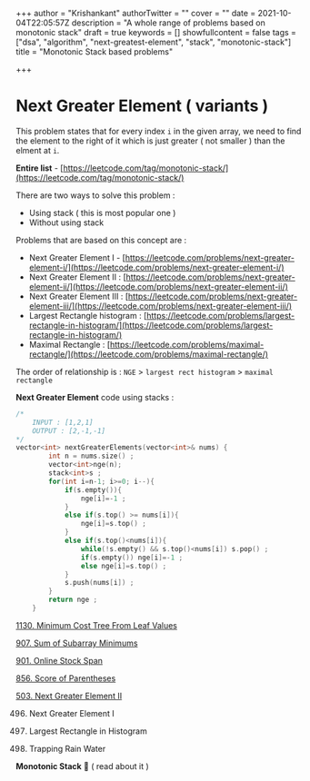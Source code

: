 +++
author = "Krishankant"
authorTwitter = ""
cover = ""
date = 2021-10-04T22:05:57Z
description = "A whole range of problems based on monotonic stack"
draft = true
keywords = []
showfullcontent = false
tags = ["dsa", "algorithm", "next-greatest-element", "stack", "monotonic-stack"]
title = "Monotonic Stack based problems"

+++
# Next Greater Element ( variants )

This problem states that for every index `i` in the given array, we need to find the element to the right of it which is just greater ( not smaller ) than the elment at `i`. 

**Entire list** - [https://leetcode.com/tag/monotonic-stack/](https://leetcode.com/tag/monotonic-stack/)

There are two ways to solve this problem  : 

- Using stack ( this is most popular one )
- Without using stack

Problems that are based on this concept are : 

- Next Greater Element I - [https://leetcode.com/problems/next-greater-element-i/](https://leetcode.com/problems/next-greater-element-i/)
- Next Greater Element II : [https://leetcode.com/problems/next-greater-element-ii/](https://leetcode.com/problems/next-greater-element-ii/)
- Next Greater Element III :  [https://leetcode.com/problems/next-greater-element-iii/](https://leetcode.com/problems/next-greater-element-iii/)
- Largest Rectangle histogram : [https://leetcode.com/problems/largest-rectangle-in-histogram/](https://leetcode.com/problems/largest-rectangle-in-histogram/)
- Maximal Rectangle : [https://leetcode.com/problems/maximal-rectangle/](https://leetcode.com/problems/maximal-rectangle/)

The order of relationship is : `NGE` > `largest rect histogram` > `maximal rectangle`

**Next Greater Element** code using stacks : 

```cpp
/*
	INPUT : [1,2,1]
	OUTPUT : [2,-1,-1]
*/
vector<int> nextGreaterElements(vector<int>& nums) {
        int n = nums.size() ;
        vector<int>nge(n);
        stack<int>s ;
        for(int i=n-1; i>=0; i--){
            if(s.empty()){
                nge[i]=-1 ;
            }
            else if(s.top() >= nums[i]){
                nge[i]=s.top() ;
            }
            else if(s.top()<nums[i]){
                while(!s.empty() && s.top()<nums[i]) s.pop() ;
                if(s.empty()) nge[i]=-1 ;
                else nge[i]=s.top() ;
            }
            s.push(nums[i]) ;
        }
        return nge ; 
    }
```

[1130. Minimum Cost Tree From Leaf Values](https://leetcode.com/problems/minimum-cost-tree-from-leaf-values/discuss/339959/One-Pass-O(N)-Time-and-Space)

[907. Sum of Subarray Minimums](https://leetcode.com/problems/sum-of-subarray-minimums/discuss/170750/C++JavaPython-Stack-Solution)

[901. Online Stock Span](https://leetcode.com/problems/online-stock-span/discuss/168311/C++JavaPython-O(1))

[856. Score of Parentheses](https://leetcode.com/problems/score-of-parentheses/discuss/141777/C++JavaPython-O(1)-Space)

[503. Next Greater Element II](https://leetcode.com/problems/next-greater-element-ii/discuss/98270/JavaC++Python-Loop-Twice)

496. Next Greater Element I

84. Largest Rectangle in Histogram

42. Trapping Rain Water

**Monotonic Stack** 🌟 ( read about it )